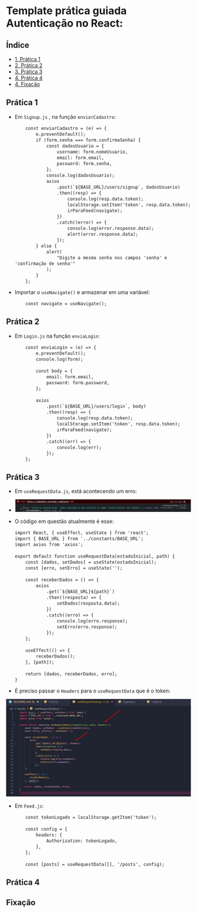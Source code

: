 # Template prática guiada Autenticação no React:

## Índice

-   [1. Prática 1](#prática-1)
-   [2. Prática 2](#prática-2)
-   [3. Prática 3](#prática-3)
-   [4. Prática 4](#prática-4)
-   [4. Fixação](#fixação)

## Prática 1

-   Em `Signup.js` , na função `enviarCadastro`:

    ```
        const enviarCadastro = (e) => {
            e.preventDefault();
            if (form.senha === form.confirmaSenha) {
                const dadosUsuario = {
                    username: form.nomeUsuario,
                    email: form.email,
                    password: form.senha,
                };
                console.log(dadosUsuario);
                axios
                    .post(`${BASE_URL}/users/signup`, dadosUsuario)
                    .then((resp) => {
                        console.log(resp.data.token);
                        localStorage.setItem('token', resp.data.token);
                        irParaFeed(navigate);
                    })
                    .catch((error) => {
                        console.log(error.response.data);
                        alert(error.response.data);
                    });
            } else {
                alert(
                    "Digite a mesma senha nos campos 'senha' e 'confirmação de senha'"
                );
            }
        };
    ```

-   Importar o `useNavigate()` e armazenar em uma variável:

    ```
        const navigate = useNavigate();
    ```

## Prática 2

-   Em `Login.js` na função `enviaLogin`:

    ```
        const enviaLogin = (e) => {
            e.preventDefault();
            console.log(form);

            const body = {
                email: form.email,
                password: form.password,
            };

            axios
                .post(`${BASE_URL}/users/login`, body)
                .then((resp) => {
                    console.log(resp.data.token);
                    localStorage.setItem('token', resp.data.token);
                    irParaFeed(navigate);
                })
                .catch((err) => {
                    console.log(err);
                });
        };
    ```

## Prática 3

-   Em `useRequestData.js`, está acontecendo um erro:

-   ![Alt text](image.png)

-   O código em questão atualmente é esse:

    ```
    import React, { useEffect, useState } from 'react';
    import { BASE_URL } from '../constants/BASE_URL';
    import axios from 'axios';

    export default function useRequestData(estadoInicial, path) {
        const [dados, setDados] = useState(estadoInicial);
        const [erro, setErro] = useState('');

        const receberDados = () => {
            axios
                .get(`${BASE_URL}${path}`)
                .then((resposta) => {
                    setDados(resposta.data);
                })
                .catch((erro) => {
                    console.log(erro.response);
                    setErro(erro.response);
                });
        };

        useEffect(() => {
            receberDados();
        }, [path]);

        return [dados, receberDados, erro];
    }

    ```

-   É preciso passar o `Headers` para o `useRequestData` que é o token:

![Alt text](image-1.png)

-   Em `Feed.js`:

    ```
        const tokenLogado = localStorage.getItem('token');

        const config = {
            headers: {
                Authorization: tokenLogado,
            },
        };

        const [posts] = useRequestData([], '/posts', config);
    ```

## Prática 4

## Fixação
